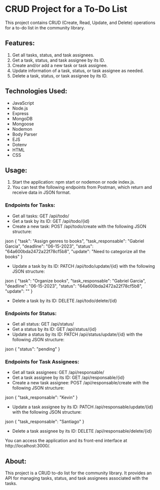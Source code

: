 # CRUD Project for a To-Do List

This project contains CRUD (Create, Read, Update, and Delete) operations for a to-do list in the community library.

## Features:

1. Get all tasks, status, and task assignees.
2. Get a task, status, and task assignee by its ID.
3. Create and/or add a new task or task assignee.
4. Update information of a task, status, or task assignee as needed.
5. Delete a task, status, or task assignee by its ID.

## Technologies Used:

- JavaScript
- Node.js
- Express
- MongoDB
- Mongoose
- Nodemon
- Body Parser
- EJS
- Dotenv
- HTML
- CSS

## Usage:

1. Start the application: npm start or nodemon or node index.js.
2. You can test the following endpoints from Postman, which return and receive data in JSON format.

### Endpoints for Tasks:

- Get all tasks: GET /api/todo/
- Get a task by its ID: GET /api/todo/{id}
- Create a new task: POST /api/todo/create with the following JSON structure:
  
json
  {
    "task": "Assign genres to books",
    "task_responsable": "Gabriel Garcia",
    "deadline": "06-15-2023",
    "status": "64a600bda2472a22f78cf5b8",
    "update": "Need to categorize all the books"
  }
  
- Update a task by its ID: PATCH /api/todo/update/{id} with the following JSON structure:
  
json
  {
    "task": "Organize books",
    "task_responsable": "Gabriel Garcia",
    "deadline": "06-15-2023",
    "status": "64a600bda2472a22f78cf5b8",
    "update": ""
  }
  
- Delete a task by its ID: DELETE /api/todo/delete/{id}

### Endpoints for Status:

- Get all status: GET /api/status/
- Get a status by its ID: GET /api/status/{id}
- Update a status by its ID: PATCH /api/status/update/{id} with the following JSON structure:
  
json
  {
    "status": "pending"
  }
  

### Endpoints for Task Assignees:

- Get all task assignees: GET /api/responsable/
- Get a task assignee by its ID: GET /api/responsable/{id}
- Create a new task assignee: POST /api/responsable/create with the following JSON structure:
  
json
  {
    "task_responsable": "Kevin"
  }
  
- Update a task assignee by its ID: PATCH /api/responsable/update/{id} with the following JSON structure:
  
json
  {
    "task_responsable": "Santiago"
  }
  
- Delete a task assignee by its ID: DELETE /api/responsable/delete/{id}

You can access the application and its front-end interface at http://localhost:3000/.

## About:

This project is a CRUD to-do list for the community library. It provides an API for managing tasks, status, and task assignees associated with the tasks.
